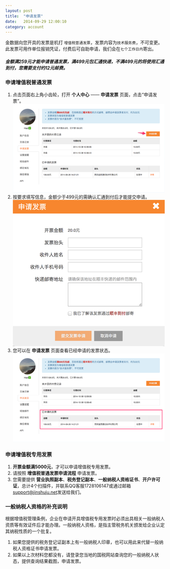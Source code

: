 ```yaml
---
layout: post
title:  "申请发票"
date:   2014-09-29 12:00:10
category: account
---
```


金数据向您开具的发票是机打 `增值税普通发票`，发票内容为`技术服务费`，不可变更。
此发票可用作单位报销凭证，付费后可自助申请，我们会在`七个工作日内`寄出。

##### **金额满259元才能申请普通发票**，满499元包汇通快递，不满499元的将使用汇通到付，您需要支付约12元邮费。

### 申请增值税普通发票

1. 点击页面右上角小齿轮，打开 **个人中心** —— **申请发票** 页面，点击“申请发票”。
	![](/images/invoices-1.png)
2. 按要求填写信息，金额少于499元的需确认汇通到付后才能提交申请。
	![](/images/invoices-2.png)
3. 您可以在 **申请发票** 页面查看已经申请的发票状态。
	![](/images/invoices-3.png)

### 申请增值税专用发票

1. **开票金额满5000元**，才可以申请增值税专用发票。
2. 请按照 **增值税普通发票申请流程** 申请发票。
3. 您需要提供 **营业执照副本**、**税务登记副本**、**一般纳税人资格证书**、**开户许可证**，总计4个扫描件，并联系QQ客服1728106147或通过邮箱[support@jinshuju.net](mailto:support@jinshuju.net)发送给我们。

### 一般纳税人资格的补充说明

根据增值税管理条例，企业在申请开具增值税专用发票时必须出具相关一般纳税人资质等有效证件后才能办理。一般纳税人资格，是指主管税务机关颁发给企业认定其纳税性质的一个批复。

1. 如果您提供的税务登记证副本上有一般纳税人印章，也可以用此来代替一般纳税人资格证书申请发票。
2. 如果以上次材料您都没有，请登录您当地的国税网站查询您的一般纳税人状态，提供查询结果截图，申请发票。
